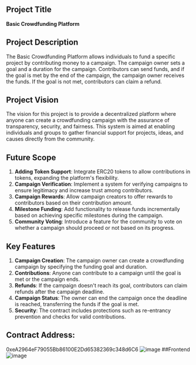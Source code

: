 ## Project Title
**Basic Crowdfunding Platform**

## Project Description
The Basic Crowdfunding Platform allows individuals to fund a specific project by contributing money to a campaign. The campaign owner sets a goal and a duration for the campaign. Contributors can send funds, and if the goal is met by the end of the campaign, the campaign owner receives the funds. If the goal is not met, contributors can claim a refund.

## Project Vision
The vision for this project is to provide a decentralized platform where anyone can create a crowdfunding campaign with the assurance of transparency, security, and fairness. This system is aimed at enabling individuals and groups to gather financial support for projects, ideas, and causes directly from the community.

## Future Scope
1. **Adding Token Support**: Integrate ERC20 tokens to allow contributions in tokens, expanding the platform's flexibility.
2. **Campaign Verification**: Implement a system for verifying campaigns to ensure legitimacy and increase trust among contributors.
3. **Campaign Rewards**: Allow campaign creators to offer rewards to contributors based on their contribution amount.
4. **Milestone Funding**: Add functionality to release funds incrementally based on achieving specific milestones during the campaign.
5. **Community Voting**: Introduce a feature for the community to vote on whether a campaign should proceed or not based on its progress.

## Key Features
1. **Campaign Creation**: The campaign owner can create a crowdfunding campaign by specifying the funding goal and duration.
2. **Contributions**: Anyone can contribute to a campaign until the goal is met or the campaign ends.
3. **Refunds**: If the campaign doesn't reach its goal, contributors can claim refunds after the campaign deadline.
4. **Campaign Status**: The owner can end the campaign once the deadline is reached, transferring the funds if the goal is met.
5. **Security**: The contract includes protections such as re-entrancy prevention and checks for valid contributions.
## Contract Address:
0xeA2964eF79055Bb86100E2Dd65382369c348d6C6
![image](https://github.com/user-attachments/assets/7fa718c8-6652-43d4-865c-b8af38d27176)
##Frontend
![image](https://github.com/user-attachments/assets/d9c4f3bf-af0c-4c15-8579-c0353ebdc8ec)



